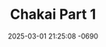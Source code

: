 ---
layout: movie-video-data
date: 2025-03-01 21:25:08 -0690
categories: movie

# Site Attributes
title: "Chakai Part 1"
permalink: "/movie/Chakai_Part_1"

# Movie Attributes
synopsis: "From the creation of Simon Thao, for the very first time a Hmong legend is brought to live. Now is your chance to sit back, relax, and enjoy this full length feature presentation as director Simon Thao unfold the amazing legend of Chakai played by Chong Thao and Lyvai Thao. Chakai was a kind, hard working and brave young man who loved helping other people. Unfortunately, among good people there are always evil people. For Chakai, he had no clue by helping other people could conflict with a triad leader in the area. To protect other people and his loved ones, Chakai fought his way against all evils with full strength and compassion. "
producer: "Chiavaj Thao, Hmongstar Entertainment Promotion"
director: "Simon Thao"
writer: "Chensu Chongvaj Thao"
video_link: ""
genre: "Action "
year: "2007"
release_type: "DVD"
storage: "Center for Hmong Studies"
thumbnail: "/assets/images/movie_thumbnails/Chakai Part 1.jpeg"
publishing_company: "Hmongstar Entertainment Promotion"

# Sequels + Parts
base_movie: ""
total_parts: 
sequel: ""

# Movie Cast
cast:
- name: "Chong Thao"
- name: "Aschakai Lee"
- name: "Mashoua Lee"
---